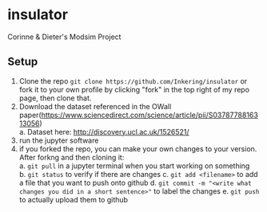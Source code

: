 # insulator
Corinne &amp; Dieter's Modsim Project

## Setup  
  
1. Clone the repo `git clone https://github.com/Inkering/insulator` or fork it to your own profile by clicking "fork" in the top right of my repo page, then clone that.  
2. Download the dataset referenced in the OWall paper(https://www.sciencedirect.com/science/article/pii/S0378778816313056)  
    a. Dataset here: http://discovery.ucl.ac.uk/1526521/  
3. run the jupyter software  
4. if you forked the repo, you can make your own changes to your version. After forkng and then cloning it:  
    a. `git pull` in a jupyter terminal when you start working on something  
    b. `git status` to verify if there are changes
    c. `git add <filename>` to add a file that you want to push onto github
    d. `git commit -m "<write what changes you did in a short sentence>"` to label the changes
    e. `git push` to actually upload them to github